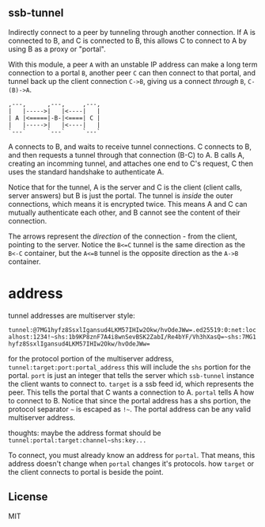 ## ssb-tunnel

Indirectly connect to a peer by tunneling through another
connection. If A is connected to B, and C is connected to B,
this allows C to connect to A by using B as a proxy or "portal".

With this module, a peer `A` with an unstable IP address can
make a long term connection to a portal `B`, another peer `C` can then connect
to that portal, and tunnel back up the client connection `C->B`,
giving us a connect _through_ `B`, `C-(B)->A`.

```
,---,      ,---,     ,---,
|   |----->|   |<----|   |
| A |<=====|-B-|<====| C |
|   |----->|   |<----|   |
`---`      `---`     `---`
```
A connects to B, and waits to receive tunnel connections.
C connects to B, and then requests a tunnel through that
connection (B-C) to A. B calls A, creating an incomming tunnel,
and attaches one end to C's request, C then uses the standard
handshake to authenticate A.

Notice that for the tunnel, A is the server and C is the client
(client calls, server answers) but B is just the portal.
The tunnel is _inside_ the outer connections,
which means it is encrypted twice. This means A and C can mutually
authenticate each other, and B cannot see the content of their connection.

The arrows represent the _direction_ of the connection - from the client,
pointing to the server. Notice the `B<=C` tunnel is the same direction as the `B<-C` container,
but the `A<=B` tunnel is the opposite direction as the `A->B` container.

# address

tunnel addresses are multiserver style:

`tunnel:@7MG1hyfz8SsxlIgansud4LKM57IHIw2Okw/hvOdeJWw=.ed25519:0:net:localhost:1234!~shs:1b9KP8znF7A4i8wnSevBSK2ZabI/Re4bYF/Vh3hXasQ=~shs:7MG1hyfz8SsxlIgansud4LKM57IHIw2Okw/hvOdeJWw=`

for the protocol portion of the multiserver address,
`tunnel:target:port:portal_address`
this will include the `shs` portion for the portal.
`port` is just an integer that tells the server which
`ssb-tunnel` instance the client wants to connect to.
`target` is a ssb feed id, which represents the peer.
This tells the portal that C wants a connection to A.
`portal` tells A how to connect to B. Notice that since
the portal address has a shs portion, the protocol separator
`~` is escaped as `!~`.
The portal address can be any valid multiserver address.

thoughts: maybe the address format should be
`tunnel:portal:target:channel~shs:key...`

To connect, you must already know an address for `portal`.
That means, this address doesn't change when `portal` changes
it's protocols. how `target` or the client connects to portal
is beside the point.

## License

MIT

